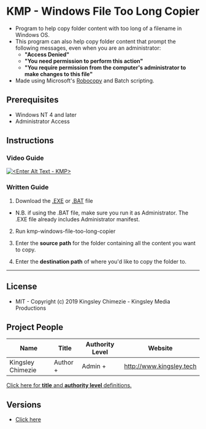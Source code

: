 # KMP - Windows File Too Long Copier
- Program to help copy folder content with too long of a filename in Windows OS. 
- This program can also help copy folder content that prompt the following messages, even when you are an administrator:
    - **"Access Denied"**
    - **"You need permission to perform this action"**
    - **"You require permission from the computer's administrator to make changes to this file"**   
- Made using Microsoft's [Robocopy](https://docs.microsoft.com/en-us/windows-server/administration/windows-commands/robocopy) and Batch scripting.

## Prerequisites
* Windows NT 4 and later
* Administrator Access


## Instructions

### Video Guide
[![<Enter Alt Text - KMP>](http://img.youtube.com/vi/xgejrQbZO7o/0.jpg)](https://youtu.be/xgejrQbZO7o "KMP Website initialiser setup guide")

### Written Guide
1. Download the [.EXE](https://bitbucket.org/kingsleymedia-team/kmp-windows-file-too-long-copier/raw/3b2b590cb12cc4f8a1f43bfc104290407796ccd4/assets/kmp-windows-file-too-long-copier.exe) or [.BAT](https://bitbucket.org/kingsleymedia-team/kmp-windows-file-too-long-copier/src/master/src/kmp-windows-file-too-long-copier.bat) file  
- N.B. if using the .BAT file, make sure you run it as Administrator. The .EXE file already includes Administrator manifest.

2. Run kmp-windows-file-too-long-copier

3. Enter the **source path** for the folder containing all the content you want to copy.

4. Enter the **destination path** of where you'd like to copy the folder to.



---
## License
* MIT - Copyright (c) 2019 Kingsley Chimezie - Kingsley Media Productions

## Project People
| Name                	|  Title              	|  Authority Level      | Website                  	|
|-------------------	| -------------------	| -------------------	|--------------------------	|
| Kingsley Chimezie 	|  Author +        	    |  Admin +        	    | http://www.kingsley.tech 	|

[Click here for **title** and **authority level** definitions.](https://bitbucket.org/kingsleymedia-team/kmp-repo-template/src/master/copy-this-and-use-as-repo/assets/title.md)

## Versions
- [Click here](https://bitbucket.org/kingsleymedia-team/kmp-windows-file-too-long-copier/downloads/?tab=tags)